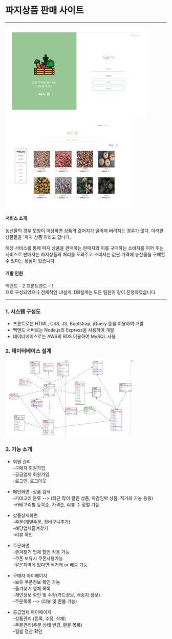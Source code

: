 파지상품 판매 사이트
======================
---
<img src="readme_Img/파지상품로그인화면.PNG" width="441px" alt="login"></img>  <img src="readme_Img/파지상품메인화면.PNG" width="400px" alt="login"></img><br/>
#### 서비스 소개
 농산물의 경우 모양이 이상하면 상품의 값어치가 떨어져 버려지는 경우가 많다. 
 이러한 상품들을 '파지 상품'이라고 합니다. 
 
해당 서비스를 통해 파지 상품을 판매하는 판매자와 이를 구매하는 소비자를 이어 주는 서비스로 판매자는 파지상품의 처리를 도와주고 소비자는 값싼 가격에 농산물을 구매할 수 있다는 장점이 있습니다.

#### 개발 인원
백엔드 - 2
프론트엔드 - 1
<br>
으로 구성되었으나 전체적인 UI설계, DB설계는 모든 팀원이 같이 진행하였습니다.

---------

### 1. 시스템 구성도



* 프론트로는 HTML, CSS, JS, Bootstrap, jQuery 등을 이용하여 개발
* 백엔드 서버로는 Node.js의 Express을 사용하여 개발
* 데이터베이스로는 AWS의 RDS 이용하여 MySQL 사용

### 2. 데이터베이스 설계

<img src="readme_Img/ERD.PNG" width="400px" alt="login"></img><br/>

### 3. 기능 소개
* 회원 관리    
-구매자 회원가입   
-공급업체 회원가입   
-로그인, 로그아웃

* 메인화면
-상품 검색   
-카테고리 분류 --> (최근 많이 팔린 상품, 마감임박 상품, 직거래 가능 등등)   
-카테고리별 등록순, 가격순, 리뷰 수 정렬 기능

* 상품상세화면      
-주문(개별주문, 장바구니추가)   
-해당업체즐겨찾기   
-리뷰 확인   

* 주문화면   
-즐겨찾기 업체 할인 적용 가능   
-쿠폰 보유시 쿠폰사용가능   
-같은지역에 있다면 직거래 or 배송 가능

* 구매자 마이페이지   
-보유 쿠폰정보 확인 가능   
-즐겨찾기 업체 목록   
-개인정보 확인 및 수정(카드정보, 배송지 정보)   
-주문목록 --> (리뷰 및 환불 기능)

* 공급업체 마이페이지   
-상품관리 (등록, 수정, 삭제)   
-주문관리(주문 상태 변경, 환불 목록)   
-월별 정산 확인

